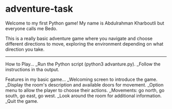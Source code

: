 # adventure-task

Welcome to my first Python game! 
My name is Abdulrahman Kharboutli but everyone calls me Bedo.

This is a really basic adventure game where you navigate and choose different directions to move, exploring the environment depending on what direction you take.
__________________________________________________________________
How to Play...
_Run the Python script (python3 advanture.py).
_Follow the instructions in tha output.

Features in my basic game...
_Welcoming screen to introduce the game.
_Display the room's description and available doors for movement.
_Option menu to allow the player to choose their actions.
_Movements: go north, go south, go east, go west.
_Look around the room for additional information.
_Quit the game.
